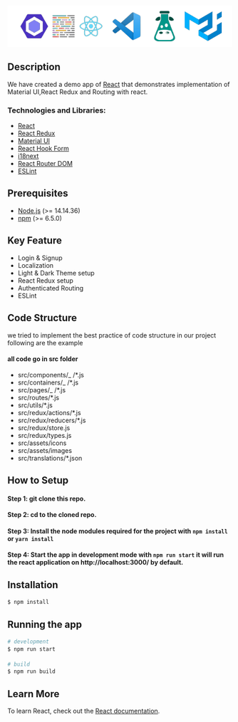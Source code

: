 ![React](src/assets/images/logo.png)

## Description

We have created a demo app of [React](https://reactjs.org/) that demonstrates implementation of Material UI,React Redux and Routing with react.

### Technologies and Libraries:

- [React](https://reactjs.org/)
- [React Redux](https://react-redux.js.org/)
- [Material UI](https://mui.com/)
- [React Hook Form](https://react-hook-form.com/)
- [i18next](https://www.i18next.com/)
- [React Router DOM](https://reactrouter.com/web/guides/quick-start)
- [ESLint](https://eslint.org/docs/user-guide/getting-started)

## Prerequisites

- [Node.js](https://nodejs.org/) (>= 14.14.36)
- [npm](https://www.npmjs.com/) (>= 6.5.0)

## Key Feature

- Login & Signup
- Localization
- Light & Dark Theme setup
- React Redux setup
- Authenticated Routing
- ESLint

## Code Structure

we tried to implement the best practice of code structure in our project following are the example

#### all code go in src folder

- src/components/\_ /\*.js
- src/containers/\_ /\*.js
- src/pages/\_ /\*.js
- src/routes/\*.js
- src/utils/\*.js
- src/redux/actions/\*.js
- src/redux/reducers/\*.js
- src/redux/store.js
- src/redux/types.js
- src/assets/icons
- src/assets/images
- src/translations/\*.json

## How to Setup

#### Step 1: git clone this repo.

#### Step 2: cd to the cloned repo.

#### Step 3: Install the node modules required for the project with `npm install` or `yarn install`

#### Step 4: Start the app in development mode with `npm run start` it will run the react application on http://localhost:3000/ by default.

## Installation

```bash
$ npm install
```

## Running the app

```bash
# development
$ npm run start

# build
$ npm run build
```

## Learn More

To learn React, check out the [React documentation](https://reactjs.org/).
